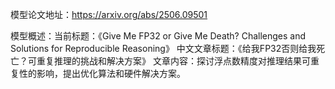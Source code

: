 模型论文地址：https://arxiv.org/abs/2506.09501

模型概述：当前标题：《Give Me FP32 or Give Me Death? Challenges and Solutions for Reproducible Reasoning》
中文文章标题：《给我FP32否则给我死亡？可重复推理的挑战和解决方案》
文章内容：探讨浮点数精度对推理结果可重复性的影响，提出优化算法和硬件解决方案。
